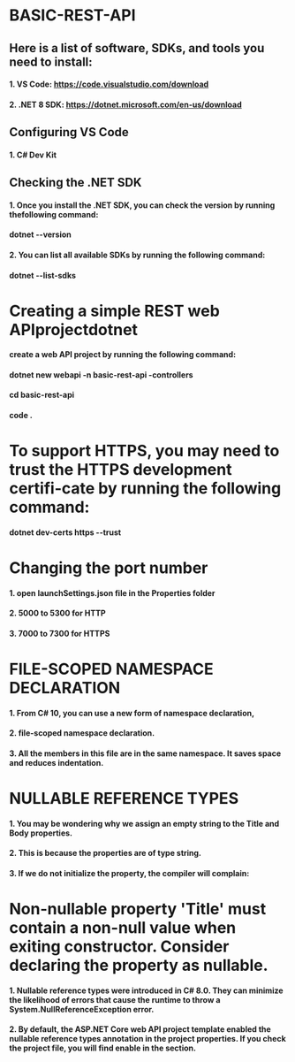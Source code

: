 # BASIC-REST-API

## Here is a list of software, SDKs, and tools you need to install:
#### 1. VS Code: https://code.visualstudio.com/download
#### 2. .NET 8 SDK: https://dotnet.microsoft.com/en-us/download

## Configuring VS Code
#### 1. C# Dev Kit

## Checking the .NET SDK
#### 1. Once you install the .NET SDK, you can check the version by running thefollowing command:
#### dotnet --version
#### 2. You can list all available SDKs by running the following command:
#### dotnet --list-sdks

# Creating a simple REST web APIprojectdotnet
#### create a web API project by running the following command:
#### dotnet new webapi -n basic-rest-api -controllers
#### cd basic-rest-api
#### code .

# To support HTTPS, you may need to trust the HTTPS development certifi-cate by running the following command:
#### dotnet dev-certs https --trust

# Changing the port number
#### 1. open launchSettings.json file in the Properties folder
#### 2. 5000 to 5300 for HTTP
#### 3. 7000 to 7300 for HTTPS

# FILE-SCOPED NAMESPACE DECLARATION
#### 1. From C# 10, you can use a new form of namespace declaration,
#### 2. file-scoped namespace declaration. 
#### 3. All the members in this file are in the same namespace. It saves space and reduces indentation.

# NULLABLE REFERENCE TYPES
#### 1. You may be wondering why we assign an empty string to the Title and Body properties. 
#### 2. This is because the properties are of type string. 
#### 3. If we do not initialize the property, the compiler will complain:

# Non-nullable property 'Title' must contain a non-null value when exiting constructor. Consider declaring the property as nullable.
#### 1. Nullable reference types were introduced in C# 8.0. They can minimize the likelihood of errors that cause the runtime to throw a System.NullReferenceException error. 
#### 2. By default, the ASP.NET Core web API project template enabled the nullable reference types annotation in the project properties. If you check the project file, you will find <Nullable>enable</Nullable> in the <PropertyGroup> section.
